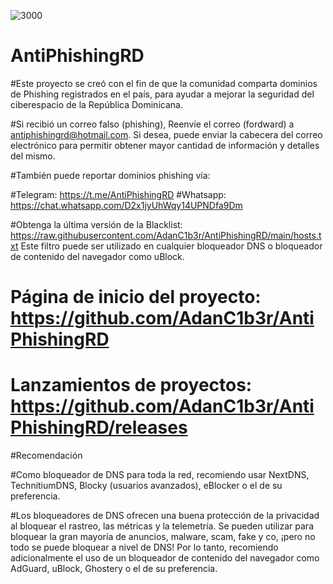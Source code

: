 ![3000](https://github.com/AdanC1b3r/AntiPhishingRD/assets/58154779/a8a78add-2ee5-4275-a6f3-80f28ded7c9b)
# AntiPhishingRD
#Este proyecto se creó con el fin de que la comunidad comparta dominios de Phishing registrados en el país, para ayudar a mejorar la seguridad del ciberespacio de la República Dominicana.

#Si recibió un correo falso (phishing), Reenvíe el correo (fordward) a antiphishingrd@hotmail.com. Si desea, puede enviar la cabecera del correo electrónico para permitir obtener mayor cantidad de información y detalles del mismo.

#También puede reportar dominios phishing vía: 

#Telegram: https://t.me/AntiPhishingRD
#Whatsapp: https://chat.whatsapp.com/D2x1jyUhWqy14UPNDfa9Dm

#Obtenga la última versión de la Blacklist: https://raw.githubusercontent.com/AdanC1b3r/AntiPhishingRD/main/hosts.txt 
Este filtro puede ser utilizado en cualquier bloqueador DNS o bloqueador de contenido del navegador como uBlock.
# Página de inicio del proyecto: https://github.com/AdanC1b3r/AntiPhishingRD
# Lanzamientos de proyectos: https://github.com/AdanC1b3r/AntiPhishingRD/releases

#Recomendación

#Como bloqueador de DNS para toda la red, recomiendo usar NextDNS, TechnitiumDNS, Blocky (usuarios avanzados), eBlocker o el de su preferencia.

#Los bloqueadores de DNS ofrecen una buena protección de la privacidad al bloquear el rastreo, las métricas y la telemetría. Se pueden utilizar para bloquear la gran mayoría de anuncios, malware, scam, fake y co, ¡pero no todo se puede bloquear a nivel de DNS!
Por lo tanto, recomiendo adicionalmente el uso de un bloqueador de contenido del navegador como AdGuard, uBlock, Ghostery o el de su preferencia.
